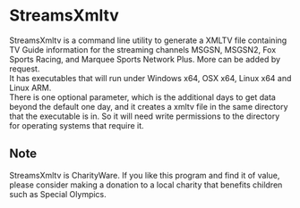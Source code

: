 # StreamsXmltv

StreamsXmltv is a command line utility to generate a XMLTV file containing TV Guide information for the streaming channels MSGSN, MSGSN2, Fox Sports Racing, and Marquee Sports  Network Plus. More can be added by request.  
It has executables that will run under Windows x64, OSX x64, Linux x64 and Linux ARM.  
There is one optional parameter, which is the additional days to get data beyond the default one day, and it creates a xmltv file in the same directory that the executable is in. So it will need write permissions to the directory for operating systems that require it.

## Note
StreamsXmltv is CharityWare. If you like this program and find it of value, please consider making a donation to a local charity that benefits children such as Special Olympics. 
